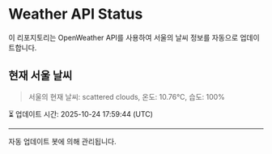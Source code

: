 
# Weather API Status

이 리포지토리는 OpenWeather API를 사용하여 서울의 날씨 정보를 자동으로 업데이트합니다.

## 현재 서울 날씨
> 서울의 현재 날씨: scattered clouds, 온도: 10.76°C, 습도: 100%

⏳ 업데이트 시간: 2025-10-24 17:59:44 (UTC)

---
자동 업데이트 봇에 의해 관리됩니다.
